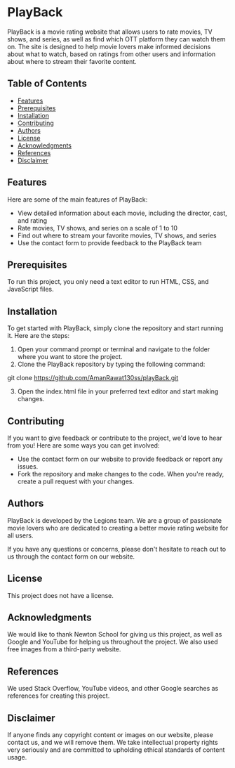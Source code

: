 
# PlayBack

PlayBack is a movie rating website that allows users to rate movies, TV shows, and series, as well as find which OTT platform they can watch them on. The site is designed to help movie lovers make informed decisions about what to watch, based on ratings from other users and information about where to stream their favorite content.

## Table of Contents

- [Features](#features)
- [Prerequisites](#prerequisites)
- [Installation](#installation)
- [Contributing](#contributing)
- [Authors](#authors)
- [License](#license)
- [Acknowledgments](#acknowledgments)
- [References](#references)
- [Disclaimer](#disclaimer)

## Features

Here are some of the main features of PlayBack:

- View detailed information about each movie, including the director, cast, and rating
- Rate movies, TV shows, and series on a scale of 1 to 10
- Find out where to stream your favorite movies, TV shows, and series
- Use the contact form to provide feedback to the PlayBack team

## Prerequisites

To run this project, you only need a text editor to run HTML, CSS, and JavaScript files.

## Installation

To get started with PlayBack, simply clone the repository and start running it. Here are the steps:

1. Open your command prompt or terminal and navigate to the folder where you want to store the project.
2. Clone the PlayBack repository by typing the following command:

git clone https://github.com/AmanRawat130ss/playBack.git


3. Open the index.html file in your preferred text editor and start making changes.

## Contributing

If you want to give feedback or contribute to the project, we'd love to hear from you! Here are some ways you can get involved:

- Use the contact form on our website to provide feedback or report any issues.
- Fork the repository and make changes to the code. When you're ready, create a pull request with your changes.

## Authors

PlayBack is developed by the Legions team. We are a group of passionate movie lovers who are dedicated to creating a better movie rating website for all users.

If you have any questions or concerns, please don't hesitate to reach out to us through the contact form on our website.

## License

This project does not have a license.

## Acknowledgments

We would like to thank Newton School for giving us this project, as well as Google and YouTube for helping us throughout the project. We also used free images from a third-party website.

## References

We used Stack Overflow, YouTube videos, and other Google searches as references for creating this project.

## Disclaimer

If anyone finds any copyright content or images on our website, please contact us, and we will remove them. We take intellectual property rights very seriously and are committed to upholding ethical standards of content usage.


